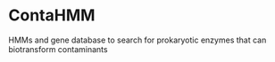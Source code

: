 # ContaHMM
HMMs and gene database to search for prokaryotic enzymes that can biotransform contaminants 
